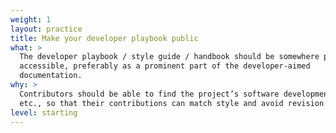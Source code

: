 ```yaml
---
weight: 1
layout: practice
title: Make your developer playbook public
what: >
  The developer playbook / style guide / handbook should be somewhere publicly
  accessible, preferably as a prominent part of the developer-aimed
  documentation.
why: >
  Contributors should be able to find the project’s software development style,
  etc., so that their contributions can match style and avoid revision cycles.
level: starting
---
```

